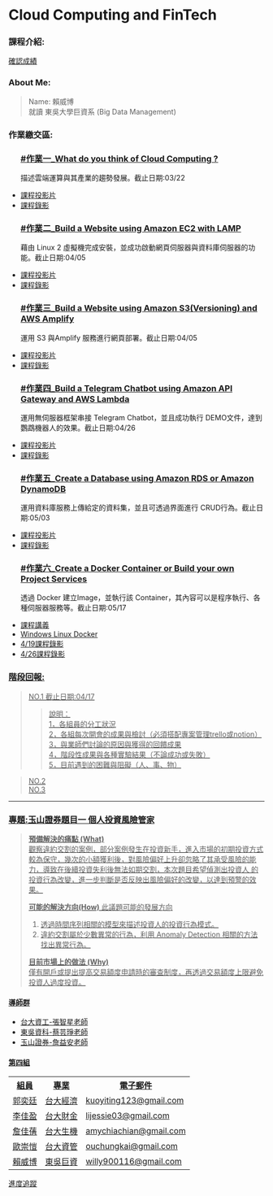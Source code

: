 <h1> Cloud Computing and FinTech</h1>
	
<h3>課程介紹:</h3>
<a href="https://docs.google.com/spreadsheets/d/19zVTnEKT4-yo4CVhMYEkP6iGacUsVwxU35vEMthmKrI/edit#gid=0">確認成績 </a><br>

<h3>About Me:</h3>

> Name: 賴威博 <br>
> 就讀 東吳大學巨資系 (Big Data Management) <br>

<h3>作業繳交區:</h3>
<ul>
	<h3>
		<a href="homework/0318_HW.md">#作業一_What do you think of Cloud Computing ? </a>
	</h3>
	<p>描述雲端運算與其產業的趨勢發展。截止日期:03/22
	<li>
		<a href="https://drive.google.com/file/d/1UYbm03ehUAsKlICvyp1P4I0PZ_g8vlCv/view">課程投影片
	</li>
	<li>
		<a href="https://drive.google.com/drive/folders/1QP_p6u0UABpZ1NTBF86dP3HG7rqTRxwZ?usp=sharing">課程錄影
	</li></p>	
	<h3>
		<a href="https://youtu.be/rE4RbrbPYiU">#作業二_Build a Website using Amazon EC2 with LAMP </a>
	</h3>
	<p>藉由 Linux 2 虛擬機完成安裝，並成功啟動網頁伺服器與資料庫伺服器的功能。截止日期:04/05
	<li>
		<a href="https://drive.google.com/file/d/1ysolgVFlpZTMhIPXL7sbdnSzjG5XUicN/view">課程投影片
	</li>
	<li>
		<a href="https://drive.google.com/drive/folders/1MaqK-3HvPeBFK-5OjdqAGHtW04jdkZnB">課程錄影
	</li></p>	
	<h3>
		<a href="https://youtu.be/31Mzqz0xFng">#作業三_Build a Website using Amazon S3(Versioning) and AWS Amplify </a>
	</h3>
	<p>運用 S3 與Amplify 服務進行網頁部署。截止日期:04/05
	<li>
		<a href="https://drive.google.com/file/d/1zTAF-32yebhsIAqjfyM30cjMKl9lvbf-/view">課程投影片
	</li>
	<li>
		<a href="https://drive.google.com/drive/folders/1piSFgvRxU3414lnz42Fdb2LaKsxnUQQd">課程錄影
	</li></p>	
	<h3>
		<a href="https://youtu.be/yj0c_FFoGM0">#作業四_Build a Telegram Chatbot using Amazon API Gateway and AWS Lambda </a>
	</h3>
	<p>運用無伺服器框架串接 Telegram Chatbot，並且成功執行 DEMO文件，達到鸚鵡機器人的效果。截止日期:04/26
	<li>
		<a href="https://drive.google.com/file/d/1-AsnJmAldi_-gPnxdQcyBifScMmR_IBk/view">課程投影片
	</li>
	<li>
		<a href="https://drive.google.com/drive/folders/1DilYy5s7VwQedzbzG-7fMtAd-PxLb3VE">課程錄影
	</li></p>	
	<h3>
		<a href="https://youtu.be/blZvn4ZBnlc">#作業五_Create a Database using Amazon RDS or Amazon DynamoDB</a>
	</h3>
	<p>運用資料庫服務上傳給定的資料集，並且可透過界面進行 CRUD行為。截止日期:05/03
	<li>
		<a href="https://drive.google.com/file/d/1-Tt21ovueEePMO75VcPnuZADbrIcL4jH/view">課程投影片
	</li>
	<li>
		<a href="https://drive.google.com/drive/folders/10YFAY4QlK26LZ0Y6eftc004cRrKSu1B-">課程錄影
	</li></p>	
	<h3>
		<a href="https://youtu.be/SvhApIi0EfA">#作業六_Create a Docker Container or Build your own Project Services </a>
	</h3>
	<p>透過 Docker 建立Image，並執行該 Container，其內容可以是程序執行、各種伺服器服務等。截止日期:05/17
	<li>
		<a href="https://www.notion.so/Docker-5cc2ffdbebd44dc1ab46ab1dfc31ebeb">課程講義
	</li>
	<li>
		<a href="https://docs.microsoft.com/zh-tw/windows/wsl/install-win10">Windows Linux Docker
	</li>
	<li>
		<a href="https://drive.google.com/drive/folders/1WHn97vTfOfPQ9DR7qKWSo60ZGjx0V81A?usp=sharing">4/19課程錄影
	</li>
	<li>
		<a href="https://drive.google.com/drive/folders/1n70P9nWd8C9alEHDqOM7QziRLS0uyEOv?usp=sharing">4/26課程錄影
	</li></p>	
</ul>  

<h3>階段回報:</h3>

> NO.1 截止日期:04/17<br>
> >說明：<br>
> >1，各組員的分工狀況<br>
> >2，各組每次開會的成果與檢討（必須搭配專案管理trello或notion）<br>
> >3，與業師們討論的原因與獲得的回饋成果<br>
> >4，階段性成果與各種實驗結果（不論成功或失敗）<br>
> >5，目前遇到的困難與阻礙（人、事、物）<br>

> NO.2 <br>
> NO.3 <br>
------
<h3>專題:玉山證券題目一 個人投資風險管家</h3>

>**預備解決的痛點 (What)**<br>
>觀察違約交割的案例，部分案例發生在投資新手，進入市場的初期投資方式較為保守，幾次的小額獲利後，對風險偏好上升卻忽略了其承受風險的能力，導致在後續投資失利後無法如期交割，本次題目希望偵測出投資人
的投資行為改變，進一步判斷是否反映出風險偏好的改變，以達到預警的效果。<br>
>
>**可能的解決方向(How)**
>此議題可能的發展方向
>1. 透過時間序列相關的模型來描述投資人的投資行為模式。
>2. 違約交割屬於少數異常的行為，利用 Anomaly Detection 相關的方法找出異常行為。<br>
>
>**目前市場上的做法 (Why)**<br>
>僅有開戶或提出提高交易額度申請時的審查制度，再透過交易額度上限避免投資人過度投資。<br>
<h4>導師群</h4>
<ul>
	<li> 台大資工-張智星老師 </li>
	<li> 東吳資科-蔡芸琤老師</li>
	<li> 玉山證券-詹益安老師</li>
</ul>
<h4>第四組</h4>
<table>
  <tr>
    <th>組員</th>
    <th>專業</th>
    <th>電子郵件</th>
  </tr>
  <tr>
    <td>郭奕廷</td>
    <td>台大經濟</td>
    <td>kuoyiting123@gmail.com</td>
  </tr>
  <tr>
    <td>李佳盈</td>
    <td>台大財金</td>
    <td>lijessie03@gmail.com</td>
  </tr>
  <tr>
    <td>詹佳蒨</td>
    <td>台大生機</td>
    <td>amychiachian@gmail.com</td>
  </tr>
  <tr>
    <td>歐崇愷</td>
    <td>台大資管</td>
    <td>ouchungkai@gmail.com</td>
  </tr>
  <tr>
    <td>賴威博</td>
    <td>東吳巨資</td>
    <td>willy900116@gmail.com</td>
  </tr>
</table>
<a href="https://trello.com/b/W2wu1PyZ/%E9%80%B2%E5%BA%A6%E8%BF%BD%E8%B9%A4">進度追蹤 </a><br>

